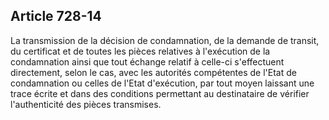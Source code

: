 Article 728-14
----
La transmission de la décision de condamnation, de la demande de transit, du
certificat et de toutes les pièces relatives à l'exécution de la condamnation
ainsi que tout échange relatif à celle-ci s'effectuent directement, selon le
cas, avec les autorités compétentes de l'Etat de condamnation ou celles de
l'Etat d'exécution, par tout moyen laissant une trace écrite et dans des
conditions permettant au destinataire de vérifier l'authenticité des pièces
transmises.
